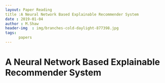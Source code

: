 ```yaml
---
layout: Paper Reading
title :A Neural Network Based Explainable Recommender System
date : 2019-01-04
author : M.Shaw
header-img  : img/branches-cold-daylight-877398.jpg
tags:
      papers
---
```



# A Neural Network Based Explainable Recommender System


